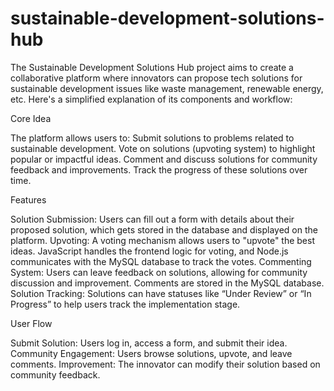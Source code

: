 # sustainable-development-solutions-hub


The Sustainable Development Solutions Hub project aims to create a collaborative platform where innovators can propose tech solutions for sustainable development issues like waste management, renewable energy, etc. Here's a simplified explanation of its components and workflow:

Core Idea

The platform allows users to:
Submit solutions to problems related to sustainable development.
Vote on solutions (upvoting system) to highlight popular or impactful ideas.
Comment and discuss solutions for community feedback and improvements.
Track the progress of these solutions over time.

Features

Solution Submission: Users can fill out a form with details about their proposed solution, which gets stored in the database and displayed on the platform.
Upvoting: A voting mechanism allows users to "upvote" the best ideas. JavaScript handles the frontend logic for voting, and Node.js communicates with the MySQL database to track the votes.
Commenting System: Users can leave feedback on solutions, allowing for community discussion and improvement. Comments are stored in the MySQL database.
Solution Tracking: Solutions can have statuses like “Under Review” or “In Progress” to help users track the implementation stage.

User Flow

Submit Solution: Users log in, access a form, and submit their idea.
Community Engagement: Users browse solutions, upvote, and leave comments.
Improvement: The innovator can modify their solution based on community feedback.
